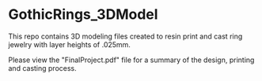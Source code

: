 # GothicRings_3DModel

This repo contains 3D modeling files created to resin print and cast ring jewelry with layer heights of .025mm.

Please view the "FinalProject.pdf" file for a summary of the design, printing and casting process.
